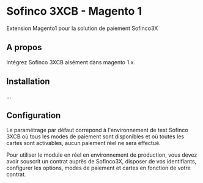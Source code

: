 # Sofinco 3XCB - Magento 1

Extension Magento1 pour la solution de paiement Sofinco3X

## A propos

Intégrez Sofinco 3XCB aisément dans magento 1.x.

## Installation

...

## Configuration

Le paramétrage par défaut correpond à l'environnement de test Sofinco 3XCB où tous les modes de paiement sont disponibles et où toutes les cartes sont activables, aucun paiement réel ne sera effectué.

Pour utiliser le module en réel en environnement de production, vous devez avoir souscrit un contrat auprès de Sofinco3X, disposer de vos identifiants, configurer les options, modes de paiement et cartes en fonction de votre contrat.
